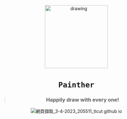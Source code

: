 <div align="center">
<img src="https://user-images.githubusercontent.com/113696966/229513071-d52a2d10-0d1a-499d-9408-e744547ed08e.png" alt="drawing" width="200"/>

# ```Painther```
> ### Happily draw with every one!
![網頁擷取_3-4-2023_205511_tlcut github io](https://user-images.githubusercontent.com/113696966/229516220-716559e6-a007-4e8c-bd26-c2acfd2fd142.jpeg)
</div>
